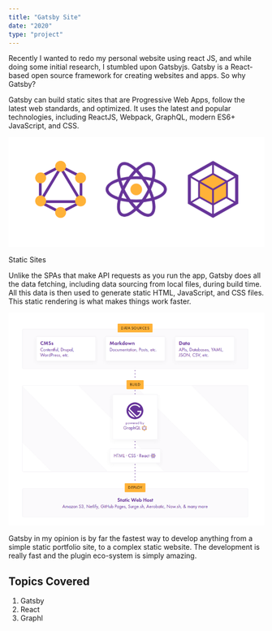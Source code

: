 ```yaml
---
title: "Gatsby Site"
date: "2020"
type: "project"
---
```



Recently I wanted to redo my personal website using react JS, and while doing some initial research, I stumbled upon Gatsbyjs.  Gatsby is a React-based open source framework for creating websites and apps.  So why Gatsby?

Gatsby can build static sites that are Progressive Web Apps, follow the latest web standards, and optimized. It uses the latest and popular technologies, including ReactJS, Webpack, GraphQL, modern ES6+ JavaScript, and CSS.

![GatsSimg](./gats.png)

Static Sites

Unlike the SPAs that make API requests as you run the app, Gatsby does all the data fetching, including data sourcing from local files, during build time. All this data is then used to generate static HTML, JavaScript, and CSS files. This static rendering is what makes things work faster.

![GathowSimg](./howgat.png) 


Gatsby in my opinion is by far the fastest way to develop anything from a simple static portfolio site, to a complex static website. The development is really fast and the plugin eco-system is simply amazing. 

## Topics Covered

1. Gatsby
2. React
3. Graphl

